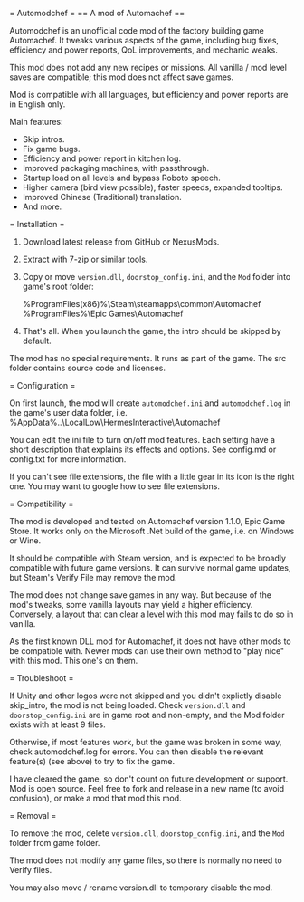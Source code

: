 = ﻿Automodchef =
== A mod of Automachef ==

Automodchef is an unofficial code mod of the factory building game Automachef.
It tweaks various aspects of the game, including bug fixes, efficiency and power reports, QoL improvements, and mechanic weaks.

This mod does not add any new recipes or missions.
All vanilla / mod level saves are compatible; this mod does not affect save games.

Mod is compatible with all languages, but efficiency and power reports are in English only.

Main features:

* Skip intros.
* Fix game bugs.
* Efficiency and power report in kitchen log.
* Improved packaging machines, with passthrough.
* Startup load on all levels and bypass Roboto speech.
* Higher camera (bird view possible), faster speeds, expanded tooltips.
* Improved Chinese (Traditional) translation.
* And more.


= Installation =

1. Download latest release from GitHub or NexusMods.

2. Extract with 7-zip or similar tools.

3. Copy or move `version.dll`, `doorstop_config.ini`, and the `Mod` folder into game's root folder:

    %ProgramFiles(x86)%\Steam\steamapps\common\Automachef
    %ProgramFiles%\Epic Games\Automachef

4. That's all. When you launch the game, the intro should be skipped by default.

The mod has no special requirements.  It runs as part of the game.
The src folder contains source code and licenses.


= Configuration =

On first launch, the mod will create `automodchef.ini` and `automodchef.log` in the game's user data folder,
i.e. %AppData%\..\LocalLow\HermesInteractive\Automachef

You can edit the ini file to turn on/off mod features.
Each setting have a short description that explains its effects and options.
See config.md or config.txt for more information.

If you can't see file extensions, the file with a little gear in its icon is the right one.
You may want to google how to see file extensions.


= Compatibility =

The mod is developed and tested on Automachef version 1.1.0, Epic Game Store.
It works only on the Microsoft .Net build of the game, i.e. on Windows or Wine.

It should be compatible with Steam version, and is expected to be broadly compatible with future game versions.
It can survive normal game updates, but Steam's Verify File may remove the mod.

The mod does not change save games in any way.
But because of the mod's tweaks, some vanilla layouts may yield a higher efficiency.
Conversely, a layout that can clear a level with this mod may fails to do so in vanilla.

As the first known DLL mod for Automachef, it does not have other mods to be compatible with.
Newer mods can use their own method to "play nice" with this mod.  This one's on them.


= Troubleshoot =

If Unity and other logos were not skipped and you didn't explictly disable skip_intro,
the mod is not being loaded.  Check `version.dll` and `doorstop_config.ini` are in game root and non-empty,
and the Mod folder exists with at least 9 files.

Otherwise, if most features work, but the game was broken in some way, check automodchef.log for errors.
You can then disable the relevant feature(s) (see above) to try to fix the game.

I have cleared the game, so don't count on future development or support.
Mod is open source.  Feel free to fork and release in a new name (to avoid confusion), or make a mod that mod this mod.


= Removal =

To remove the mod, delete `version.dll`, `doorstop_config.ini`, and the `Mod` folder from game folder.

The mod does not modify any game files, so there is normally no need to Verify files.

You may also move / rename version.dll to temporary disable the mod.